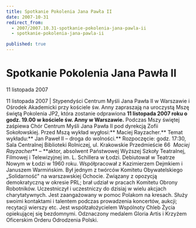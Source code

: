 ```yaml
---
title: Spotkanie Pokolenia Jana Pawła II
date: 2007-10-31
redirect_from: 
  - 2007/2007.10.31-spotkanie-pokolenia-jana-pawla-ii
  - spotkanie-pokolenia-jana-pawla-ii

published: true
---
```




# Spotkanie Pokolenia Jana Pawła II

<time>11 listopada 2007</time>

11 listopada 2007 | 
Stypendyści Centrum Myśli Jana Pawła II w Warszawie i Ośrodek Akademicki przy kościele św. Anny zapraszają na uroczystą Mszę świętą Pokolenia JP2, która zostanie odprawiona
**11 listopada 2007 roku o godz. 19.00 w kościele św. Anny w Warszawie.**
Podczas Mszy świętej zaśpiewa Chór Centrum Myśli Jana Pawła II pod dyrekcją Zofii Sokołowskiej. 
Przed Mszą wykład wygłosi:** Maciej Rayzacher.**
Temat wykładu:** Jan Paweł II &#8211; droga do wolności.**
Rozpoczęcie: godz. 17:30, Sala Centralnej Biblioteki Rolniczej, ul. Krakowskie Przedmieście 66&nbsp;
*Maciej Rayzacher*** &#8211; **aktor, absolwent Państwowej Wyższej Szkoły Teatralnej, Filmowej i Telewizyjnej im. L. Schillera w Łodzi. Debiutował w Teatrze Nowym w Łodzi w 1960 roku. Współpracował z&nbsp;Kazimierzem Dejmkiem i Januszem Warmińskim.
Był jednym z twórców Komitetu Obywatelskiego &#8222;Solidarność" na warszawskiej Ochocie. Związany z&nbsp;opozycją demokratyczną w okresie PRL; brał udział w pracach Komitetu Obrony Robotników.
Uczestniczył i uczestniczy do dzisiaj w wielu akcjach charytatywnych. Jest zaangażowany w pomoc Polakom na kresach. Służy swoimi kontaktami i talentem podczas prowadzenia koncertów, aukcji; recytacji wierszy etc. Jest współzałożycielem Wspólnoty Chleb Życia opiekującej się 
bezdomnymi. 
Odznaczony medalem Gloria Artis i Krzyżem Oficerskim Orderu Odrodzenia Polski.&nbsp;&nbsp;&nbsp;


<!--CONTENT FROM OLD SERVER (jos before 2013):  11 listopada 2007 | 
Stypendyści Centrum Myśli Jana Pawła II w Warszawie i Ośrodek Akademicki przy kościele św. Anny zapraszają na uroczystą Mszę świętą Pokolenia JP2, która zostanie odprawiona
**11 listopada 2007 roku o godz. 19.00 w kościele św. Anny w Warszawie.**
Podczas Mszy świętej zaśpiewa Chór Centrum Myśli Jana Pawła II pod dyrekcją Zofii Sokołowskiej. 
Przed Mszą wykład wygłosi:** Maciej Rayzacher.**
Temat wykładu:** Jan Paweł II &#8211; droga do wolności.**
Rozpoczęcie: godz. 17:30, Sala Centralnej Biblioteki Rolniczej, ul. Krakowskie Przedmieście 66&nbsp;
*Maciej Rayzacher*** &#8211; **aktor, absolwent Państwowej Wyższej Szkoły Teatralnej, Filmowej i Telewizyjnej im. L. Schillera w Łodzi. Debiutował w Teatrze Nowym w Łodzi w 1960 roku. Współpracował z&nbsp;Kazimierzem Dejmkiem i Januszem Warmińskim.
Był jednym z twórców Komitetu Obywatelskiego &#8222;Solidarność" na warszawskiej Ochocie. Związany z&nbsp;opozycją demokratyczną w okresie PRL; brał udział w pracach Komitetu Obrony Robotników.
Uczestniczył i uczestniczy do dzisiaj w wielu akcjach charytatywnych. Jest zaangażowany w pomoc Polakom na kresach. Służy swoimi kontaktami i talentem podczas prowadzenia koncertów, aukcji; recytacji wierszy etc. Jest współzałożycielem Wspólnoty Chleb Życia opiekującej się bezdomnymi. 
Odznaczony medalem Gloria Artis i Krzyżem Oficerskim Orderu Odrodzenia Polski.&nbsp;&nbsp;&nbsp;

-->

<!--{{json:{"created_date":"2007-10-31 09:25:26","publish_down":"0000-00-00 00:00:00","id":"535"}}}-->
